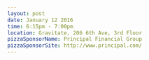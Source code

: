 ---
layout: post
date: January 12 2016
time: 6:15pm - 7:00pm
location: Gravitate, 206 6th Ave, 3rd Floor
pizzaSponsorName: Principal Financial Group
pizzaSponsorSite: http://www.principal.com/
---